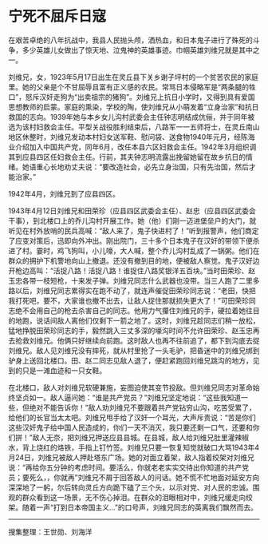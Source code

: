 # 宁死不屈斥日寇

在艰苦卓绝的八年抗战中，我县人民抛头颅，洒热血，和日本鬼子进行了殊死的斗争，多少英雄儿女做出了惊天地、泣鬼神的英雄事迹。巾帼英雄刘维兄就是其中之一。

刘维兄，女，1923年5月17日出生在灵丘县下关乡谢子坪村的一个贫苦农民的家庭里。她的父亲是个不甘屈辱且富有正义感的农民。常骂日本侵略军是“两条腿的牲口”，怒斥汉奸走狗为“出卖祖宗的猪狗”。刘维兄上抗日小学时，又得到具有爱国思想教师的启蒙。家庭的熏染，学校的陶，使刘维兄从小萌发着“立身治家”和抗日救国的志向。1939年她与本乡女儿沟村武委会主任钟志明结成伉俪，并于同年被选为该村妇救会主任。平型关战役胜利结束后，八路军一一五师将士，在灵丘南山地区休整时，刘维兄发动本村妇女送军鞋、慰问袋、送食物1940年元月，经陈海业介绍加入中国共产党，同年6月，改任本县六区妇救会主任。1942年3月组织调其到应县四区任妇救会主任。行前，其夫钟志明流露出挽留她留在故乡抗日的情绪。她语重心长地劝丈夫说：“要改造社会，必先立身治国，只有先治国，然后才能治家。”

1942年4月，刘维兄到了应县四区。

1943年4月12日刘维兄和田荣珍（应县四区武委会主任）、赵忠（应县四区武委会干事），到北楼口上的乔儿沟村开展工作。她（他）们刚一迈进堡垒户的大门，就听见在村外放哨的民兵高喊：“敌人来了，鬼子快进村了！”听到报警声，他们商定了应变对策后，迅即向外冲出。刚出院门，三十多个日本鬼子在汉奸的带领下便杀进了村。霎时，鸡飞狗叫，小儿嚎，大人喊，整个乔儿沟村乱成了一锅粥。他们在群众的拥护下机警地向山上撤退。还没有撤到目的地，便被敌人察觉。鬼子汉好边开枪边高叫：“活捉八路！活捉八路！谁捉住八路奖银洋五百块。”当时田荣珍、赵玉忠各带一枝短枪，十来发子弹。刘维兄同志什么武器也没带。当三人跑了二里多路以后，刘维兄同志累得实在跑不动了，就连声催促田荣珍同志说：“老田，快把我打死吧，要不，大家谁也撤不出去，让敌人捉住那就损失更大了！”可田荣珍同志绝不会用自己的枪去杀害自己的同志。他用力气攥住刘维兄的手，硬拉着她往目的地跑，说话间敌人离他们仅剩下一箭之地了。这时，刘维兄趁同志们稍一放松，猛地挣脱田荣珍同志的手，毅然跳入三丈多深的壕沟时间不允许田荣珍、赵玉忠再去抢救刘维兄。他俩只好继续向前跑。这时敌人也再不往前追了，都下到沟底去捉刘维兄。敌人见刘维兄没有摔死，就从村里抢了一头毛驴，把昏迷中的刘维兄绑到驴身上送回北楼口。田、赵二同志见敌人退了，便赶紧跑回刘维兄跳沟的地方，见到的只是一滩血迹和一只女鞋。

在北楼口，敌人对刘维兄软硬兼施，妄图迫使其变节投敌。但刘维兄同志对革命始终坚贞如一。敌人逼问她：“谁是共产党员？”刘维兄坚定地说：“这些我知道一些，但绝对不能告诉你！”敌人劝刘维兄不要跟着共产党钻穷山沟，吃苦受累了，给他们的长官当太太吧。刘维兄甩手给了汉奸一个耳光，大声斥责说：“苦是你们这些汉奸鬼子给中国人民造成的，你们一天不消灭，我只要还剩一口气，还要和你们拼！”敌人无奈，把刘维兄押送应县县城。在县城，敌人给刘维兄肚里灌辣椒水，背上烧红的烙铁，手指上钉竹签。刘维兄只要一恢复知觉就破口大骂1943年4月24日，刘维兄被敌人押赴塔东广场。她的对面立着架，敌人指着绞架对刘维兄说：“再给你五分钟的考虑时间。要活么，你就老老实实交待出你知道的共产党员；要死么，，你就再”刘维兄不屑于回答敌人的问话。她不慌不忙地面对延安方向深深地了一躬，尔后转向灵丘方向跪下磕了三个头，以示对党、对人民的忠诚。围观的群众看到这一场景，无不伤心掉泪。在群众的泪眼相对中，刘维兄缓走向绞架。随着一声“打到日本帝国主义…”的口号声，刘维兄同志的英离我们飘然而去。

---

搜集整理：王世勋、刘海洋
